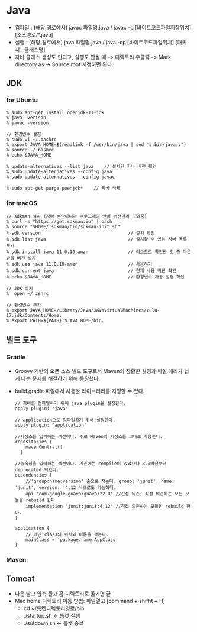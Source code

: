 # Java
- 컴파일 : (해당 경로에서) javac 파일명.java / javac -d \[바이트코드파일저장위치] \[소스경로/*.java]	
- 실행 : (해당 경로에서) java 파일명.java / java -cp \[바이트코드파일위치] \[패키지…클래스명]
- 자바 클래스 생성도 안되고, 실행도 안될 때 -> 디렉토리 우클릭 -> Mark directory as -> Source root 지정하면 된다.

## JDK

### for Ubuntu

    % sudo apt-get install openjdk-11-jdk
    % java -verison
    % javac -version
    
    // 환경변수 설정
    % sudo vi ~/.bashrc
    % export JAVA_HOME=$(readlink -f /usr/bin/java | sed "s:bin/java::")
    % source ~/.bashrc
    % echo $JAVA_HOME
    
    % update-alternatives --list java    // 설치된 자바 버전 확인
    % sudo update-alternatives --config java
    % sudo update-alternatives --config javac
    
    % sudo apt-get purge poenjdk*    // 자바 삭제

### for macOS 

    // sdkman 설치 (자바 뿐만아니라 프로그래밍 언어 버전관리 도와줌)
    % curl -s "https://get.sdkman.io" | bash
    % source "$HOME/.sdkman/bin/sdkman-init.sh"
    % sdk version                                 // 설치 확인
    % sdk list java                               // 설치할 수 있는 자바 목록 보기
    % sdk install java 11.0.19-amzn               // 리스트로 확인한 것 중 다운받을 버전 넣기
    % sdk use java 11.0.19-amzn                   // 사용하기
    % sdk current java                            // 현재 사용 버전 확인
    % echo $JAVA_HOME                             // 환경변수 자동 설정 확인
        
    // JDK 설치
    %  open ~/.zshrc

    // 환경변수 추가
    % export JAVA_HOME=/Library/Java/JavaVirtualMachines/zulu-17.jdk/Contents/Home.   
    % export PATH=${PATH}:$JAVA_HOME/bin. 

## 빌드 도구
### Gradle
- Groovy 기반의 오픈 소스 빌드 도구로서 Maven의 장황한 설정과 파일 에러가 쉽게 나는 문제를 해결하기 위해 등장했다.
- build.gradle 파일에서 사용할 라이브러리를 지정할 수 있다.

      // 자바를 컴파일하기 위해 java plugin을 설정한다.
      apply plugin: 'java'

      // application으로 컴파일하기 위해 설정한다.
      apply plugin: 'application'

      //저장소를 입력하는 섹션이다. 주로 Maven의 저장소를 그대로 사용한다.
      repositories {
          mavenCentral()
        }

      //종속성을 입력하는 섹션이다. 기존에는 compile이 있었으나 3.0버전부터 deprecated 되었다.
      dependencies {
          //'group:name:version' 순으로 적는다. group: 'junit', name: 'junit', version: '4.12'식으로도 가능하다.
          api 'com.google.guava:guava:22.0' //간접 의존, 직접 의존하는 모든 모듈을 rebuild 한다
          implementation 'junit:junit:4.12' //직접 의존하는 모듈만 rebuild 한다.
      }

      application {
          // 메인 class의 위치와 이름을 적는다.
          mainClass = 'package.name.AppClass'
      }

### Maven

## Tomcat
- 다운 받고 압축 풀고 홈 디렉토리로 옮기면 끝
- Mac home 디렉토리 이동 방법:  파일열고 [command + shifht + H]
  - cd ~/톰켓디렉토리경로/bin
  - ./startup.sh <- 톰캣 실행
  - ./sutdown.sh <- 톰캣 종료




